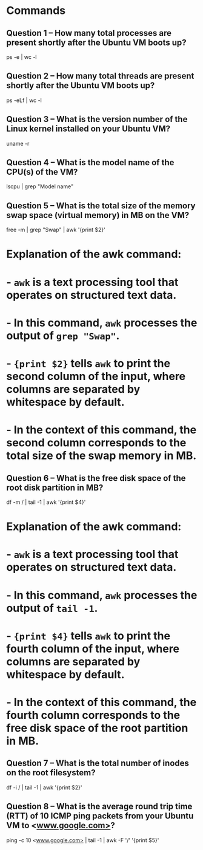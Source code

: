 # Commands

## Question 1 – How many total processes are present shortly after the Ubuntu VM boots up?

ps -e | wc -l

## Question 2 – How many total threads are present shortly after the Ubuntu VM boots up?

ps -eLf | wc -l

## Question 3 – What is the version number of the Linux kernel installed on your Ubuntu VM?

uname -r

## Question 4 – What is the model name of the CPU(s) of the VM?

lscpu | grep "Model name"

## Question 5 – What is the total size of the memory swap space (virtual memory) in MB on the VM?

free -m | grep "Swap" | awk '{print $2}'

# Explanation of the awk command:
# - `awk` is a text processing tool that operates on structured text data.
# - In this command, `awk` processes the output of `grep "Swap"`.
# - `{print $2}` tells `awk` to print the second column of the input, where columns are separated by whitespace by default.
# - In the context of this command, the second column corresponds to the total size of the swap memory in MB.

## Question 6 – What is the free disk space of the root disk partition in MB?

df -m / | tail -1 | awk '{print $4}'

# Explanation of the awk command:
# - `awk` is a text processing tool that operates on structured text data.
# - In this command, `awk` processes the output of `tail -1`.
# - `{print $4}` tells `awk` to print the fourth column of the input, where columns are separated by whitespace by default.
# - In the context of this command, the fourth column corresponds to the free disk space of the root partition in MB.

## Question 7 – What is the total number of inodes on the root filesystem?

df -i / | tail -1 | awk '{print $2}'

## Question 8 – What is the average round trip time (RTT) of 10 ICMP ping packets from your Ubuntu VM to <www.google.com>?

ping -c 10 <www.google.com> | tail -1 | awk -F '/' '{print $5}'
